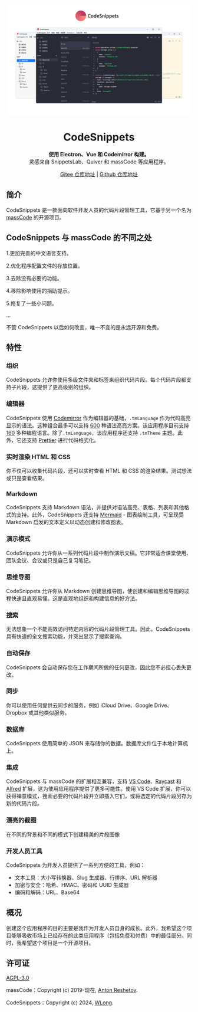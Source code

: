 <p align="center"><img src="./preview.png"></p>

<h1 align="center">CodeSnippets</h1>

<p align="center">
  <strong>使用 Electron、Vue 和 Codemirror 构建。</strong>
  <br>
  灵感来自 SnippetsLab、Quiver 和 massCode 等应用程序。
</p>

<p align="center">
  <a href="https://gitee.com/a101084/CodeSnippets">Gitee 仓库地址</a> |
  <a href="https://github.com/WLongSAMA/CodeSnippets">Github 仓库地址</a>
</p>

## 简介

CodeSnippets 是一款面向软件开发人员的代码片段管理工具，它基于另一个名为 [massCode](https://github.com/massCodeIO/massCode) 的开源项目。

## CodeSnippets 与 massCode 的不同之处

1.更加完善的中文语言支持。

2.优化程序配置文件的存放位置。

3.去除没有必要的功能。

4.移除影响使用的捐助提示。

5.修复了一些小问题。

...

不管 CodeSnippets 以后如何改变，唯一不变的是永远开源和免费。

## 特性

### 组织

CodeSnippets 允许你使用多级文件夹和标签来组织代码片段。每个代码片段都支持子片段，这提供了更高级别的组织。

### 编辑器

CodeSnippets 使用 [Codemirror](https://github.com/codemirror/codemirror5) 作为编辑器的基础，`.tmLanguage` 作为代码高亮显示的语法。这种组合最多可以支持 [600](https://github.com/github/linguist/blob/master/vendor/README.md) 种语法高亮方案。该应用程序目前支持 [160](https://github.com/WLongSAMA/CodeSnippets/tree/master/src/renderer/components/editor) 多种编程语言。除了`.tmLanguage`，该应用程序还支持 `.tmTheme` 主题。此外，它还支持 [Prettier](https://prettier.io) 进行代码格式化。

### 实时渲染 HTML 和 CSS

你不仅可以收集代码片段，还可以实时查看 HTML 和 CSS 的渲染结果。测试想法或只是查看结果。

### Markdown

CodeSnippets 支持 Markdown 语法，并提供对语法高亮、表格、列表和其他格式的支持。此外，CodeSnippets 还支持 [Mermaid](https://mermaid-js.github.io/mermaid/#) - 图表绘制工具，可呈现受 Markdown 启发的文本定义以动态创建和修改图表。

### 演示模式

CodeSnippets 允许你从一系列代码片段中制作演示文稿。它非常适合课堂使用、团队会议、会议或只是自己复习笔记。

### 思维导图

CodeSnippets 允许你从 Markdown 创建思维导图，使创建和编辑思维导图的过程快速且直观易懂。这是直观地组织和构建信息的好方法。

### 搜索

无法想象一个不能高效访问特定内容的代码片段管理工具。因此，CodeSnippets 具有快速的全文搜索功能，并突出显示了搜索查询。

### 自动保存

CodeSnippets 会自动保存您在工作期间所做的任何更改，因此您不必担心丢失更改。

### 同步

你可以使用任何提供云同步的服务，例如 iCloud Drive、Google Drive、Dropbox 或其他类似服务。

### 数据库

CodeSnippets 使用简单的 JSON 来存储你的数据。数据库文件位于本地计算机上。

### 集成

CodeSnippets 与 massCode 的扩展相互兼容，支持 [VS Code](https://marketplace.visualstudio.com/items?itemName=AntonReshetov.masscode-assistant)、[Raycast](https://www.raycast.com/antonreshetov/masscode) 和 [Alfred](https://github.com/massCodeIO/assistant-alfred) 扩展，这为使用应用程序提供了更多可能性。使用 VS Code 扩展，你可以获得禅意模式，搜索必要的代码片段并立即插入它们，或将选定的代码片段另存为新的代码片段。

### 漂亮的截图

在不同的背景和不同的模式下创建精美的片段图像

### 开发人员工具

CodeSnippets 为开发人员提供了一系列方便的工具，例如：
-  文本工具：大小写转换器、Slug 生成器、行排序、URL 解析器
-  加密与安全：哈希、HMAC、密码和 UUID 生成器
-  编码和解码：URL、Base64

## 概况

创建这个应用程序的目的主要是我作为开发人员自身的成长。此外，我希望这个项目能够吸收市场上已经存在的此类应用程序（包括免费和付费）中的最佳部分。同时，我希望这个项目是一个开源项目。

## 许可证

[AGPL-3.0](https://github.com/WLongSAMA/CodeSnippets/blob/master/LICENSE)

massCode：Copyright (c) 2019-现在, [Anton Reshetov](https://github.com/antonreshetov).

CodeSnippets：Copyright (c) 2024, [WLong](https://github.com/WLongSAMA/CodeSnippets).
